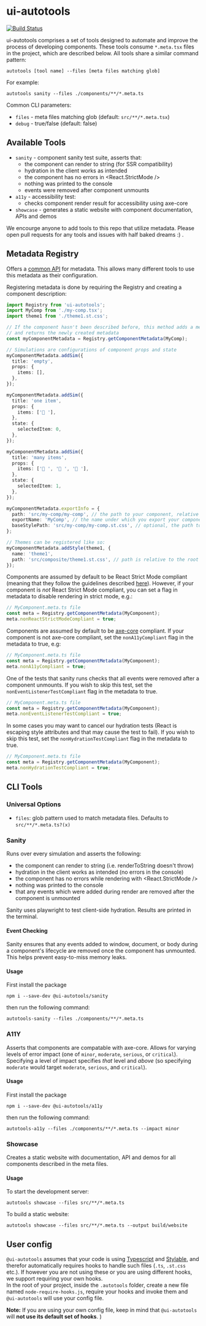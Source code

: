 # ui-autotools

[![Build Status](https://github.com/wix-incubator/ui-autotools/workflows/tests/badge.svg)](https://github.com/wix-incubator/ui-autotools/actions)

ui-autotools comprises a set of tools designed to automate and improve the process of developing components. These tools consume `*.meta.tsx` files in the project, which are described below. All tools share a similar command pattern:

```shell
autotools [tool name] --files [meta files matching glob]
```

For example:

```shell
autotools sanity --files ./components/**/*.meta.ts
```

Common CLI parameters:

- `files` - meta files matching glob (default: `src/**/*.meta.tsx`)
- `debug` - true/false (default: false)

## Available Tools

- `sanity` - component sanity test suite, asserts that:
  - the component can render to string (for SSR compatibility)
  - hydration in the client works as intended
  - the component has no errors in <React.StrictMode />
  - nothing was printed to the console
  - events were removed after component unmounts
- `a11y` - accessibility test:
  - checks component render result for accessibility using axe-core
- `showcase` - generates a static website with component documentation, APIs and demos

We encourge anyone to add tools to this repo that utilize metadata. Please open pull requests for any tools and issues with half baked dreams :) .

## Metadata Registry

Offers a [common API](./docs/registry.md) for metadata. This allows many different tools to use this metadata as their configuration.

Registering metadata is done by requiring the Registry and creating a component description:

```ts
import Registry from 'ui-autotools';
import MyComp from './my-comp.tsx';
import theme1 from './theme1.st.css';

// If the component hasn't been described before, this method adds a metadata entry for the component,
// and returns the newly created metadata
const myComponentMetadata = Registry.getComponentMetadata(MyComp);

// Simulations are configurations of component props and state
myComponentMetadata.addSim({
  title: 'empty',
  props: {
    items: [],
  },
});

myComponentMetadata.addSim({
  title: 'one item',
  props: {
    items: ['🐊 '],
  },
  state: {
    selectedItem: 0,
  },
});

myComponentMetadata.addSim({
  title: 'many items',
  props: {
    items: ['🧒 ', '👶 ', '🐊 '],
  },
  state: {
    selectedItem: 1,
  },
});

myComponentMetadata.exportInfo = {
  path: 'src/my-comp/my-comp', // the path to your component, relative to the root, and without file extension
  exportName: 'MyComp', // the name under which you export your component
  baseStylePath: 'src/my-comp/my-comp.st.css', // optional, the path to the base stylesheet for the component (as opposed to themes)
};

// Themes can be registered like so:
myComponentMetadata.addStyle(theme1, {
  name: 'theme1',
  path: 'src/composite/theme1.st.css', // path is relative to the root of the project
});
```

Components are assumed by default to be React Strict Mode compliant (meaning that they follow the guidelines described [here](https://reactjs.org/docs/strict-mode.html)). However, if your component is _not_ React Strict Mode compliant, you can set a flag in metadata to disable rendering in strict mode, e.g.:

```ts
// MyComponent.meta.ts file
const meta = Registry.getComponentMetadata(MyComponent);
meta.nonReactStrictModeCompliant = true;
```

Components are assumed by default to be [axe-core](https://github.com/dequelabs/axe-core) compliant. If your component is not axe-core compliant, set the `nonA11yCompliant` flag in the metadata to true, e.g:

```ts
// MyComponent.meta.ts file
const meta = Registry.getComponentMetadata(MyComponent);
meta.nonA11yCompliant = true;
```

One of the tests that sanity runs checks that all events were removed after a component unmounts. If you wish to skip this test, set the `nonEventListenerTestCompliant` flag in the metadata to true.

```ts
// MyComponent.meta.ts file
const meta = Registry.getComponentMetadata(MyComponent);
meta.nonEventListenerTestCompliant = true;
```

In some cases you may want to cancel our hydration tests (React is escaping style attributes and that may cause the test to fail). If you wish to skip this test, set the `nonHydrationTestCompliant` flag in the metadata to true.

```ts
// MyComponent.meta.ts file
const meta = Registry.getComponentMetadata(MyComponent);
meta.nonHydrationTestCompliant = true;
```

## CLI Tools

### Universal Options

- `files`: glob pattern used to match metadata files. Defaults to `src/**/*.meta.ts?(x)`

### Sanity

Runs over every simulation and asserts the following:

- the component can render to string (i.e. renderToString doesn't throw)
- hydration in the client works as intended (no errors in the console)
- the component has no errors while rendering with <React.StrictMode />
- nothing was printed to the console
- that any events which were added during render are removed after the component is unmounted

Sanity uses playwright to test client-side hydration. Results are printed in the terminal.

#### Event Checking

Sanity ensures that any events added to window, document, or body during a component's lifecycle are removed once the component has unmounted. This helps prevent easy-to-miss memory leaks.

#### Usage

First install the package

```shell
npm i --save-dev @ui-autotools/sanity
```

then run the following command:

```shell
autotools-sanity --files ./components/**/*.meta.ts
```

### A11Y

Asserts that components are compatable with axe-core. Allows for varying levels of error impact (one of `minor`, `moderate`, `serious`, or `critical`). Specifying a level of impact specifies _that_ level and _above_ (so specifying `moderate` would target `moderate`, `serious`, and `critical`).

#### Usage

First install the package

```shell
npm i --save-dev @ui-autotools/a11y
```

then run the following command:

```shell
autotools-a11y --files ./components/**/*.meta.ts --impact minor
```

### Showcase

Creates a static website with documentation, API and demos for all components described in the meta files.

#### Usage

To start the development server:

```shell
autotools showcase --files src/**/*.meta.ts
```

To build a static website:

```shell
autotools showcase --files src/**/*.meta.ts --output build/website
```

## User config

`@ui-autotools` assumes that your code is using [Typescript](http://typescriptlang.org) and [Stylable](https://stylable.io/), and therefor automatically requires hooks to handle such files (`.ts`, `.st.css` etc.). If however you are not using these or you are using different hooks, we support requiring your own hooks.  
In the root of your project, inside the `.autotools` folder, create a new file named `node-require-hooks.js`, require your hooks and invoke them and `@ui-autotools` will use your config file.

**Note:** If you are using your own config file, keep in mind that `@ui-autotools` will **not use its default set of hooks**.
)
